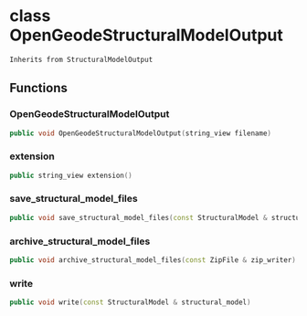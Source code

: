 # class OpenGeodeStructuralModelOutput

```cpp
Inherits from StructuralModelOutput
```

## Functions

### OpenGeodeStructuralModelOutput

```cpp
public void OpenGeodeStructuralModelOutput(string_view filename)
```

### extension

```cpp
public string_view extension()
```

### save_structural_model_files

```cpp
public void save_structural_model_files(const StructuralModel & structural_model, string_view directory)
```

### archive_structural_model_files

```cpp
public void archive_structural_model_files(const ZipFile & zip_writer)
```

### write

```cpp
public void write(const StructuralModel & structural_model)
```
